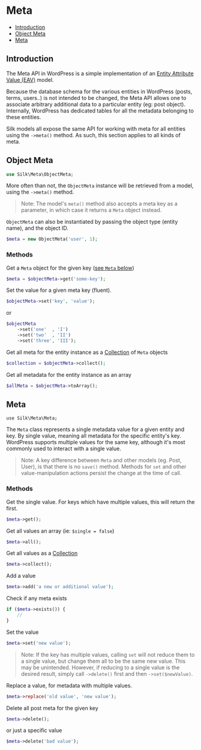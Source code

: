 # Meta

- [Introduction](#introduction)
- [Object Meta](#object-meta)
- [Meta](#meta)

## Introduction

The Meta API in WordPress is a simple implementation of an [Entity Attribute Value (EAV)](https://en.wikipedia.org/wiki/Entity%E2%80%93attribute%E2%80%93value_model) model.

Because the database schema for the various entities in WordPress (posts, terms, users..) is not intended to be changed, the Meta API allows one to associate arbitrary additional data to a particular entity (eg: post object).
Internally, WordPress has dedicated tables for all the metadata belonging to these entities.

Silk models all expose the same API for working with meta for all entities using the `->meta()` method.
As such, this section applies to all kinds of meta.

## Object Meta

```php
use Silk\Meta\ObjectMeta;
```

More often than not, the `ObjectMeta` instance will be retrieved from a model, using the `->meta()` method.
 
> Note: The model's `meta()` method also accepts a meta key as a parameter, in which case it returns a `Meta` object instead.

`ObjectMeta` can also be instantiated by passing the object type (entity name), and the object ID.

```php
$meta = new ObjectMeta('user', 1);
```

### Methods

Get a `Meta` object for the given key ([see `Meta` below](#meta))

```php
$meta = $objectMeta->get('some-key');
```

Set the value for a given meta key (fluent).

```php
$objectMeta->set('key', 'value');
```
or
```php
$objectMeta
    ->set('one'  , 'I')
    ->set('two'  , 'II')
    ->set('three', 'III');
```

Get all meta for the entity instance as a [Collection](collections.md) of `Meta` objects

```php
$collection = $objectMeta->collect();
```

Get all metadata for the entity instance as an array

```php
$allMeta = $objectMeta->toArray();
```

## Meta

```
use Silk\Meta\Meta;
```

The `Meta` class represents a single metadata value for a given entity and key.  By single value, meaning all metadata for the specific entity's key.
WordPress supports multiple values for the same key, although it's most commonly used to interact with a single value.

> Note: A key difference between `Meta` and other models (eg. Post, User), is that there is no `save()` method.
Methods for `set` and other value-manipulation actions persist the change at the time of call. 

### Methods

Get the single value.  For keys which have multiple values, this will return the first.

```php
$meta->get();
```

Get all values an array (ie: `$single = false`)

```php
$meta->all();
```

Get all values as a [Collection](collections.md) 

```php
$meta->collect();
```

Add a value

```php
$meta->add('a new or additional value');
```

Check if any meta exists

```php
if ($meta->exists()) {
	//
}
```

Set the value

```php
$meta->set('new value');
```

> Note: If the key has multiple values, calling `set` will not reduce them to a single value, but change them all to be the same new value.
This may be unintended.  However, if reducing to a single value is the desired result, simply call `->delete()` first and then `->set($newValue)`. 

Replace a value, for metadata with multiple values.

```php
$meta->replace('old value', 'new value');
```

Delete all post meta for the given key

```php
$meta->delete();
```

or just a specific value

```php
$meta->delete('bad value');
```